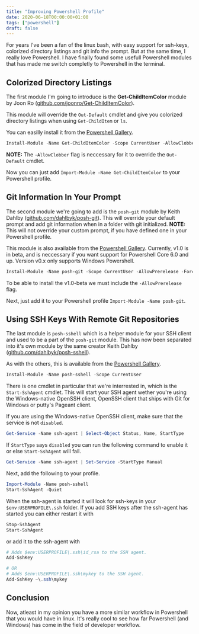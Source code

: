 ```yaml
---
title: "Improving Powershell Profile"
date: 2020-06-18T00:00:00+01:00
tags: ["powershell"]
draft: false
---
```


For years I've been a fan of the linux bash, with easy support for ssh-keys, colorized directory listings and git info the prompt. But at the same time, I really love Powershell. I have finally found some usefull Powershell modules that has made me switch completly to Powershell in the terminal.

## Colorized Directory Listings

The first module I'm going to introduce is the **Get-ChildItemColor** module by Joon Ro ([github.com/joonro/Get-ChildItemColor](https://github.com/joonro/Get-ChildItemColor)).

This module will override the `Out-Default` cmdlet and give you colorized directory listings when using `Get-ChildItem` or `ls`.

You can easilly install it from the [Powershell Gallery](https://www.powershellgallery.com/packages/Get-ChildItemColor).

```powershell
Install-Module -Name Get-ChildItemColor -Scope CurrentUser -AllowClobber
```

**NOTE:** The `-AllowClobber` flag is neccessary for it to override the `Out-Default` cmdlet.

Now you can just add `Import-Module -Name Get-ChildItemColor` to your Powershell profile.

## Git Information In Your Prompt

The second module we're going to add is the `posh-git` module by Keith Dahlby ([github.com/dahlbyk/posh-git](https://github.com/dahlbyk/posh-git)). This will override your default prompt and add git information when in a folder with git initialized. **NOTE:** This will not override your custom prompt, if you have defined one in your Powershell profile.

This module is also available from the [Powershell Gallery](https://www.powershellgallery.com/packages/posh-git). Currently, v1.0 is in beta, and is neccessary if you want support for Powershell Core 6.0 and up. Version v0.x only supports Windows Powershell.

```powershell
Install-Module -Name posh-git -Scope CurrentUser -AllowPrerelease -Force
```

To be able to install the v1.0-beta we must include the `-AllowPrerelease` flag.

Next, just add it to your Powershell profile `Import-Module -Name posh-git`.

## Using SSH Keys With Remote Git Repositories

The last module is `posh-sshell` which is a helper module for your SSH client and used to be a part of the `posh-git` module. This has now been separated into it's own module by the same creator Keith Dahlby ([github.com/dahlbyk/posh-sshell](https://github.com/dahlbyk/posh-sshell)).

As with the others, this is available from the [Powershell Gallery](https://www.powershellgallery.com/packages/posh-sshell).

```powershell
Install-Module -Name posh-sshell -Scope CurrentUser
```

There is one cmdlet in particular that we're interrested in, which is the `Start-SshAgent` cmdlet. This will start your SSH agent wether you're using the Windows-native OpenSSH client, OpenSSH client that ships with Git for Windows or putty's Pageant client.

If you are using the Windows-native OpenSSH client, make sure that the service is not `disabled`.

```powershell
Get-Service -Name ssh-agent | Select-Object Status, Name, StartType
```

If `StartType` says `disabled` you can run the following command to enable it or else `Start-SshAgent` will fail.

```powershell
Get-Service -Name ssh-agent | Set-Service -StartType Manual
```

Next, add the following to your profile.

```powershell
Import-Module -Name posh-sshell
Start-SshAgent -Quiet
```

When the ssh-agent is started it will look for ssh-keys in your `$env:USERPROFILE\.ssh` folder. If you add SSH keys after the ssh-agent has started you can either restart it with

```powershell
Stop-SshAgent
Start-SshAgent
```

or add it to the ssh-agent with

```powershell
# Adds $env:USERPROFILE\.ssh\id_rsa to the SSH agent.
Add-SshKey

# OR
# Adds $env:USERPROFILE\.ssh\mykey to the SSH agent.
Add-SshKey ~\.ssh\mykey
```

## Conclusion

Now, atleast in my opinion you have a more similar workflow in Powershell that you would have in linux. It's really cool to see how far Powershell (and Windows) has come in the field of developer workflow.